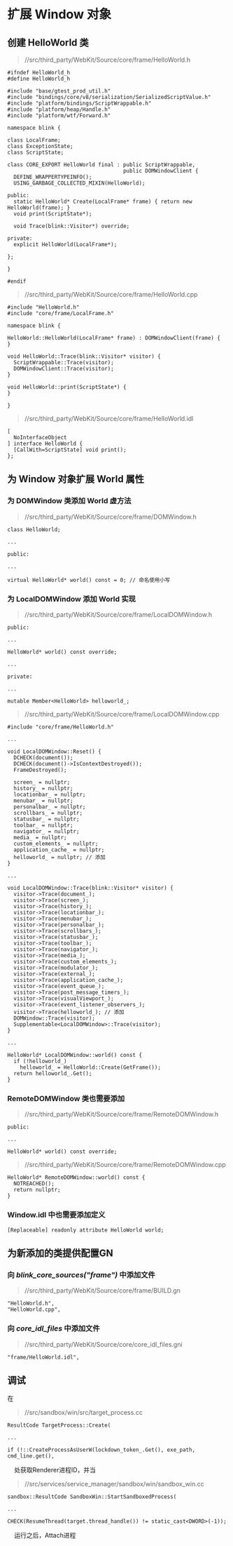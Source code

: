 # 扩展 **Window** 对象

## 创建 **HelloWorld** 类

> //src/third_party/WebKit/Source/core/frame/HelloWorld.h

    #ifndef HelloWorld_h
    #define HelloWorld_h

    #include "base/gtest_prod_util.h"
    #include "bindings/core/v8/serialization/SerializedScriptValue.h"
    #include "platform/bindings/ScriptWrappable.h"
    #include "platform/heap/Handle.h"
    #include "platform/wtf/Forward.h"

    namespace blink {

    class LocalFrame;
    class ExceptionState;
    class ScriptState;

    class CORE_EXPORT HelloWorld final : public ScriptWrappable,
                                         public DOMWindowClient {
      DEFINE_WRAPPERTYPEINFO();
      USING_GARBAGE_COLLECTED_MIXIN(HelloWorld);

    public:
      static HelloWorld* Create(LocalFrame* frame) { return new HelloWorld(frame); }
      void print(ScriptState*);

      void Trace(blink::Visitor*) override;

    private:
      explicit HelloWorld(LocalFrame*);

    };

    }

    #endif

> //src/third_party/WebKit/Source/core/frame/HelloWorld.cpp

    #include "HelloWorld.h"
    #include "core/frame/LocalFrame.h"

    namespace blink {

    HelloWorld::HelloWorld(LocalFrame* frame) : DOMWindowClient(frame) {
    }

    void HelloWorld::Trace(blink::Visitor* visitor) {
      ScriptWrappable::Trace(visitor);
      DOMWindowClient::Trace(visitor);
    }

    void HelloWorld::print(ScriptState*) {
    }

    }

> //src/third_party/WebKit/Source/core/frame/HelloWorld.idl

    [
      NoInterfaceObject
    ] interface HelloWorld {
      [CallWith=ScriptState] void print();
    };

## 为 **Window** 对象扩展 **World** 属性

### 为 **DOMWindow** 类添加 **World** 虚方法

> //src/third_party/WebKit/Source/core/frame/DOMWindow.h

    class HelloWorld;
    
    ...

    public:

    ...

    virtual HelloWorld* world() const = 0; // 命名使用小写

### 为 **LocalDOMWindow** 添加 **World** 实现

> //src/third_party/WebKit/Source/core/frame/LocalDOMWindow.h

    public:

    ...

    HelloWorld* world() const override;

    ...

    private:

    ...

    mutable Member<HelloWorld> helloworld_;

> //src/third_party/WebKit/Source/core/frame/LocalDOMWindow.cpp

    #include "core/frame/HelloWorld.h"

    ...

    void LocalDOMWindow::Reset() {
      DCHECK(document());
      DCHECK(document()->IsContextDestroyed());
      FrameDestroyed();

      screen_ = nullptr;
      history_ = nullptr;
      locationbar_ = nullptr;
      menubar_ = nullptr;
      personalbar_ = nullptr;
      scrollbars_ = nullptr;
      statusbar_ = nullptr;
      toolbar_ = nullptr;
      navigator_ = nullptr;
      media_ = nullptr;
      custom_elements_ = nullptr;
      application_cache_ = nullptr;
      helloworld_ = nullptr; // 添加
    }

    ...

    void LocalDOMWindow::Trace(blink::Visitor* visitor) {
      visitor->Trace(document_);
      visitor->Trace(screen_);
      visitor->Trace(history_);
      visitor->Trace(locationbar_);
      visitor->Trace(menubar_);
      visitor->Trace(personalbar_);
      visitor->Trace(scrollbars_);
      visitor->Trace(statusbar_);
      visitor->Trace(toolbar_);
      visitor->Trace(navigator_);
      visitor->Trace(media_);
      visitor->Trace(custom_elements_);
      visitor->Trace(modulator_);
      visitor->Trace(external_);
      visitor->Trace(application_cache_);
      visitor->Trace(event_queue_);
      visitor->Trace(post_message_timers_);
      visitor->Trace(visualViewport_);
      visitor->Trace(event_listener_observers_);
      visitor->Trace(helloworld_); // 添加
      DOMWindow::Trace(visitor);
      Supplementable<LocalDOMWindow>::Trace(visitor);
    }

    ...

    HelloWorld* LocalDOMWindow::world() const {
      if (!helloworld_)
        helloworld_ = HelloWorld::Create(GetFrame());
      return helloworld_.Get();
    }

### **RemoteDOMWindow** 类也需要添加

> //src/third_party/WebKit/Source/core/frame/RemoteDOMWindow.h

    public:

    ...

    HelloWorld* world() const override;

> //src/third_party/WebKit/Source/core/frame/RemoteDOMWindow.cpp

    HelloWorld* RemoteDOMWindow::world() const {
      NOTREACHED();
      return nullptr;
    }

### Window.idl 中也需要添加定义

    [Replaceable] readonly attribute HelloWorld world;

## 为新添加的类提供配置GN


### 向 *blink_core_sources("frame")* 中添加文件

> //src/third_party/WebKit/Source/core/frame/BUILD.gn

    "HelloWorld.h",
    "HelloWorld.cpp",

### 向 *core_idl_files* 中添加文件

> //src/third_party/WebKit/Source/core/core_idl_files.gni

    "frame/HelloWorld.idl",

## 调试

在

> //src/sandbox/win/src/target_process.cc

    ResultCode TargetProcess::Create(
    
    ...
    
    if (!::CreateProcessAsUserW(lockdown_token_.Get(), exe_path, cmd_line.get(),
    
处获取Renderer进程ID，并当

> //src/services/service_manager/sandbox/win/sandbox_win.cc

    sandbox::ResultCode SandboxWin::StartSandboxedProcess(
    
    ...
    
    CHECK(ResumeThread(target.thread_handle()) != static_cast<DWORD>(-1));
    
运行之后，Attach进程

